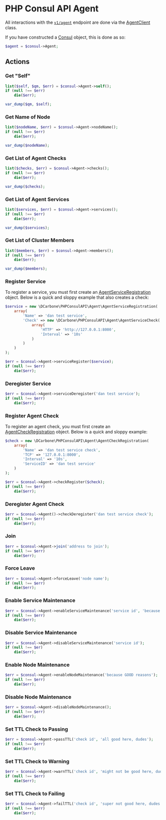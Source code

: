 # PHP Consul API Agent

All interactions with the [`v1/agent`](https://www.consul.io/docs/agent/http/agent.html) endpoint are done
via the [AgentClient](../src/Agent/AgentClient.php) class.

If you have constructed a [Consul](../src/Consul.php) object, this is done as so:

```php
$agent = $consul->Agent;
```

## Actions

### Get "Self"

```php
list($self, $qm, $err) = $consul->Agent->self();
if (null !== $err)
    die($err);

var_dump($qm, $self);
```

### Get Name of Node

```php
list($nodeName, $err) = $consul->Agent->nodeName();
if (null !== $err)
    die($err);

var_dump($nodeName);
```

### Get List of Agent Checks

```php
list($checks, $err) = $consul->Agent->checks();
if (null !== $err)
    die($err);

var_dump($checks);
```

### Get List of Agent Services

```php
list($services, $err) = $consul->Agent->services();
if (null !== $err)
    die($err);

var_dump($services);
```

### Get List of Cluster Members

```php
list($members, $err) = $consul->Agent->members();
if (null !== $err)
    die($err);

var_dump($members);
```

### Register Service

To register a service, you must first create an [AgentServiceRegistration](../src/Agent/AgentServiceRegistration.php)
object.  Below is a quick and sloppy example that also creates a check:

```php
$service = new \DCarbone\PHPConsulAPI\Agent\AgentServiceRegistration(
    array(
        'Name' => 'dan test service',
        'Check' => new \DCarbone\PHPConsulAPI\Agent\AgentServiceCheck(
            array(
                'HTTP' => 'http://127.0.0.1:8000',
                'Interval' => '10s'
            )
        )
    )
);

$err = $consul->Agent->serviceRegister($service);
if (null !== $err)
    die($err);
```

### Deregister Service

```php
$err = $consul->Agent->serviceDeregister('dan test service');
if (null !== $err)
    die($err);
```

### Register Agent Check

To register an agent check, you must first create an [AgentCheckRegistration](../src/Agent/AgentCheckRegistration.php)
object.  Below is a quick and sloppy example:

```php
$check = new \DCarbone\PHPConsulAPI\Agent\AgentCheckRegistration(
    array(
        'Name' => 'dan test service check',
        'TCP' => '127.0.0.1:8000',
        'Interval' => '10s',
        'ServiceID' => 'dan test service'
    )
);

$err = $consul->Agent->checkRegister($check);
if (null !== $err)
    die($err);
```

### Deregister Agent Check

```php
$err = $consul->Agent()->checkDeregister('dan test service check');
if (null !== $err)
    die($err);
```

### Join

```php
$err = $consul->Agent->join('address to join');
if (null !== $err)
    die($err);
```

### Force Leave

```php
$err = $consul->Agent->forceLeave('node name');
if (null !== $err)
    die($err);
```

### Enable Service Maintenance

```php
$err = $consul->Agent->enableServiceMaintenance('service id', 'because reasons');
if (null !== $err)
    die($err);
```

### Disable Service Maintenance

```php
$err = $consul->Agent->disableServiceMaintenance('service id');
if (null !== $er)
    die($err);
```

### Enable Node Maintenance

```php
$err = $consul->Agent->enableNodeMaintenance('because GOOD reasons');
if (null !== $err)
    die($err);
```

### Disable Node Maintenance

```php
$err = $consul->Agent->disableNodeMaintenance();
if (null !== $err)
    die($err);
```

### Set TTL Check to Passing

```php
$err = $consul->Agent->passTTL('check id', 'all good here, dudes');
if (null !== $err)
    die($err);
```

### Set TTL Check to Warning

```php
$err = $consul->Agent->warnTTL('check id', 'might not be good here, dudes');
if (null !== $err)
    die($err);
```

### Set TTL Check to Failing

```php
$err = $consul->Agent->failTTL('check id', 'super not good here, dudes.');
if (null !== $err)
    die($err);
```
